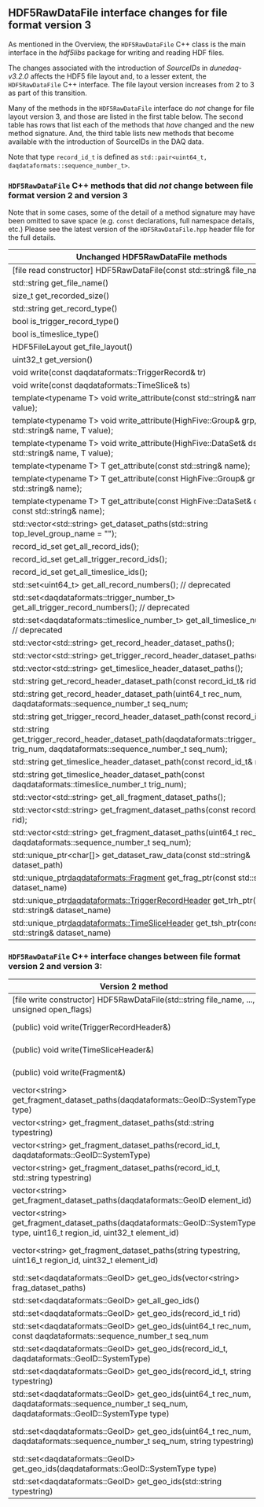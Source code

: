 ## HDF5RawDataFile interface changes for file format version 3

As mentioned in the Overview, the `HDF5RawDataFile` C++ class is the main interface in the _hdf5libs_ package for writing and reading HDF files.

The changes associated with the introduction of _SourceIDs_ in _dunedaq-v3.2.0_ affects the HDF5 file layout and, to a lesser extent, the `HDF5RawDataFile` C++ interface.  The file layout version increases from 2 to 3 as part of this transition.

Many of the methods in the `HDF5RawDataFile` interface do *not* change for file layout version 3, and those are listed in the first table below.  The second table has rows that list each of the methods that *have* changed and the new method signature.  And, the third table lists new methods that become available with the introduction of SourceIDs in the DAQ data.

Note that type `record_id_t` is defined as `std::pair<uint64_t, daqdataformats::sequence_number_t>`.

### `HDF5RawDataFile` C++ methods that did *not* change between file format version 2 and version 3

Note that in some cases, some of the detail of a method signature may have been omitted to save space (e.g. `const` declarations, full namespace details, etc.)  Please see the latest version of the `HDF5RawDataFile.hpp` header file for the full details.

| Unchanged HDF5RawDataFile methods |
| --- | 
| [file read constructor]  HDF5RawDataFile(const std::string& file_name); |
| std::string get_file_name() |
| size_t get_recorded_size() |
| std::string get_record_type() |
| bool is_trigger_record_type() |
| bool is_timeslice_type() |
| HDF5FileLayout get_file_layout() |
| uint32_t get_version() |
| void write(const daqdataformats::TriggerRecord& tr) |
| void write(const daqdataformats::TimeSlice& ts) |
| template&lt;typename T&gt; void write_attribute(const std::string& name, T value); |
| template&lt;typename T&gt; void write_attribute(HighFive::Group& grp, const std::string& name, T value); |
| template&lt;typename T&gt; void write_attribute(HighFive::DataSet& dset, const std::string& name, T value); |
| template&lt;typename T&gt; T get_attribute(const std::string& name); |
| template&lt;typename T&gt; T get_attribute(const HighFive::Group& grp, const std::string& name); |
| template&lt;typename T&gt; T get_attribute(const HighFive::DataSet& dset, const std::string& name); |
| std::vector&lt;std::string&gt; get_dataset_paths(std::string top_level_group_name = ""); |
| record_id_set get_all_record_ids(); |
| record_id_set get_all_trigger_record_ids(); |
| record_id_set get_all_timeslice_ids(); |
| std::set&lt;uint64_t&gt; get_all_record_numbers(); // deprecated |
| std::set&lt;daqdataformats::trigger_number_t&gt; get_all_trigger_record_numbers(); // deprecated |
| std::set&lt;daqdataformats::timeslice_number_t&gt; get_all_timeslice_numbers(); // deprecated |
| std::vector&lt;std::string&gt; get_record_header_dataset_paths(); |
| std::vector&lt;std::string&gt; get_trigger_record_header_dataset_paths(); |
| std::vector&lt;std::string&gt; get_timeslice_header_dataset_paths(); |
| std::string get_record_header_dataset_path(const record_id_t& rid); |
| std::string get_record_header_dataset_path(uint64_t rec_num, daqdataformats::sequence_number_t seq_num; |
| std::string get_trigger_record_header_dataset_path(const record_id_t& rid); |
| std::string get_trigger_record_header_dataset_path(daqdataformats::trigger_number_t trig_num, daqdataformats::sequence_number_t seq_num);
| std::string get_timeslice_header_dataset_path(const record_id_t& rid); |
| std::string get_timeslice_header_dataset_path(const daqdataformats::timeslice_number_t trig_num); |
| std::vector&lt;std::string&gt; get_all_fragment_dataset_paths(); |
| std::vector&lt;std::string&gt; get_fragment_dataset_paths(const record_id_t& rid); |
| std::vector&lt;std::string&gt; get_fragment_dataset_paths(uint64_t rec_num, daqdataformats::sequence_number_t seq_num); |
| std::unique_ptr&lt;char[]&gt; get_dataset_raw_data(const std::string& dataset_path) |
| std::unique_ptr<daqdataformats::Fragment>            get_frag_ptr(const std::string& dataset_name) |
| std::unique_ptr<daqdataformats::TriggerRecordHeader> get_trh_ptr(const std::string& dataset_name) |
| std::unique_ptr<daqdataformats::TimeSliceHeader>     get_tsh_ptr(const std::string& dataset_name) |


### `HDF5RawDataFile` C++ interface changes between file format version 2 and version 3:

| Version 2 method | Corresponding Version 3 method |
| ---- | ---- |
| [file write constructor] HDF5RawDataFile(std::string file_name, ..., unsigned open_flags) | HDF5RawDataFile(..., std::shared_ptr&lt;HardwareMapService&gt; hw_map_service, ...) | 
| (public) void write(TriggerRecordHeader&) | (private) HighFive::Group write(TriggerRecordHeader&, HDF5SourceIDHandler::source_id_path_map_t&) |
| (public) void write(TimeSliceHeader&) | (private) HighFive::Group write(TimeSliceHeader&, HDF5SourceIDHandler::source_id_path_map_t&) |
| (public) void write(Fragment&) | (private) HighFive::Group write(Fragment&, HDF5SourceIDHandler::source_id_path_map_t&) |
| vector&lt;string&gt; get_fragment_dataset_paths(daqdataformats::GeoID::SystemType type) | vector&lt;string&gt; get_fragment_dataset_paths(detdataformats::DetID::Subdetector subdet) |
| vector&lt;string&gt; get_fragment_dataset_paths(std::string typestring) | vector&lt;string&gt; get_fragment_dataset_paths(string& subdetector_name) |
| vector&lt;string&gt; get_fragment_dataset_paths(record_id_t, daqdataformats::GeoID::SystemType) | vector&lt;string&gt; get_fragment_dataset_paths(record_id_t, detdataformats::DetID::Subdetector) |
| vector&lt;string&gt; get_fragment_dataset_paths(record_id_t, std::string typestring) | vector&lt;string&gt; get_fragment_dataset_paths(record_id_t, string& subdetector_name) |
| vector&lt;string&gt; get_fragment_dataset_paths(daqdataformats::GeoID element_id) | vector&lt;string&gt; get_fragment_dataset_paths(uint64_t geoid) | 
| vector&lt;string&gt; get_fragment_dataset_paths(daqdataformats::GeoID::SystemType type, uint16_t region_id, uint32_t element_id) | vector&lt;string&gt; get_fragment_dataset_paths(detdataformats::DetID::Subdetector det_id, uint16_t det_crate, uint16_t det_slot, uint16_t det_link) |
| vector&lt;string&gt; get_fragment_dataset_paths(string typestring, uint16_t region_id, uint32_t element_id) | vector&lt;string&gt; get_fragment_dataset_paths(std::string subdetector_name, uint16_t det_crate, uint16_t det_slot, uint16_t det_link) |
| std::set&lt;daqdataformats::GeoID&gt; get_geo_ids(vector&lt;string&gt; frag_dataset_paths) | std::set&lt;uint64_t&gt; get_geo_ids(vector&lt;string&gt; frag_dataset_paths) |
| std::set&lt;daqdataformats::GeoID&gt; get_all_geo_ids() | std::set&lt;uint64_t&gt; get_all_geo_ids() | 
| std::set&lt;daqdataformats::GeoID&gt; get_geo_ids(record_id_t rid) | std::set&lt;uint64_t&gt; get_geo_ids(record_id_t rid) |
| std::set&lt;daqdataformats::GeoID&gt; get_geo_ids(uint64_t rec_num, const daqdataformats::sequence_number_t seq_num | std::set&lt;uint64_t&gt; get_geo_ids(uint64_t rec_num, const daqdataformats::sequence_number_t seq_num |
| std::set&lt;daqdataformats::GeoID&gt; get_geo_ids(record_id_t, daqdataformats::GeoID::SystemType) | std::set&lt;uint64_t&gt; get_geo_ids(record_id_t, detdataformats::DetID::Subdetector) | 
| std::set&lt;daqdataformats::GeoID&gt; get_geo_ids(record_id_t, string typestring) | std::set&lt;uint64_t&gt; get_geo_ids(record_id_t, string subdetector_name)
| std::set&lt;daqdataformats::GeoID&gt; get_geo_ids(uint64_t rec_num, daqdataformats::sequence_number_t seq_num, daqdataformats::GeoID::SystemType type) | std::set&lt;uint64_t&gt; get_geo_ids(uint64_t rec_num, daqdataformats::sequence_number_t seq_num, detdataformats::DetID::Subdetector subdet)
| std::set&lt;daqdataformats::GeoID&gt; get_geo_ids(uint64_t rec_num, daqdataformats::sequence_number_t seq_num, string typestring) | std::set&lt;uint64_t&gt; get_geo_ids(uint64_t rec_num, daqdataformats::sequence_number_t seq_num, string subdetector_name) |
| std::set&lt;daqdataformats::GeoID&gt; get_geo_ids(daqdataformats::GeoID::SystemType type) | std::set&lt;uint64_t&gt; get_geo_ids(detdataformats::DetID::Subdetector subdet) | 
| std::set&lt;daqdataformats::GeoID&gt; get_geo_ids(std::string typestring) | std::set&lt;uint64_t&gt; get_geo_ids(std::string subdetector_name) |

